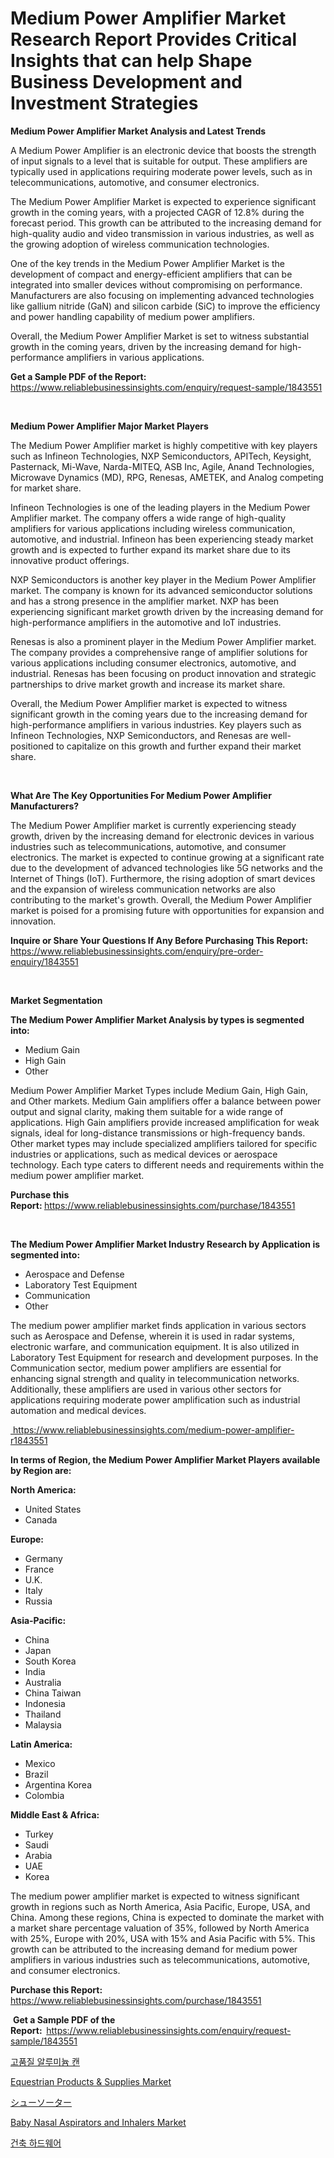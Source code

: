 <p><h1>Medium Power Amplifier Market Research Report Provides Critical Insights that can help Shape Business Development and Investment Strategies</h1></p><p><strong>Medium Power Amplifier Market Analysis and Latest Trends</strong></p>
<p><p>A Medium Power Amplifier is an electronic device that boosts the strength of input signals to a level that is suitable for output. These amplifiers are typically used in applications requiring moderate power levels, such as in telecommunications, automotive, and consumer electronics.</p><p>The Medium Power Amplifier Market is expected to experience significant growth in the coming years, with a projected CAGR of 12.8% during the forecast period. This growth can be attributed to the increasing demand for high-quality audio and video transmission in various industries, as well as the growing adoption of wireless communication technologies.</p><p>One of the key trends in the Medium Power Amplifier Market is the development of compact and energy-efficient amplifiers that can be integrated into smaller devices without compromising on performance. Manufacturers are also focusing on implementing advanced technologies like gallium nitride (GaN) and silicon carbide (SiC) to improve the efficiency and power handling capability of medium power amplifiers.</p><p>Overall, the Medium Power Amplifier Market is set to witness substantial growth in the coming years, driven by the increasing demand for high-performance amplifiers in various applications.</p></p>
<p><strong>Get a Sample PDF of the Report:&nbsp;</strong> <a href="https://www.reliablebusinessinsights.com/enquiry/request-sample/1843551">https://www.reliablebusinessinsights.com/enquiry/request-sample/1843551</a></p>
<p>&nbsp;</p>
<p><strong>Medium Power Amplifier Major Market Players</strong></p>
<p><p>The Medium Power Amplifier market is highly competitive with key players such as Infineon Technologies, NXP Semiconductors, APITech, Keysight, Pasternack, Mi-Wave, Narda-MITEQ, ASB Inc, Agile, Anand Technologies, Microwave Dynamics (MD), RPG, Renesas, AMETEK, and Analog competing for market share.</p><p>Infineon Technologies is one of the leading players in the Medium Power Amplifier market. The company offers a wide range of high-quality amplifiers for various applications including wireless communication, automotive, and industrial. Infineon has been experiencing steady market growth and is expected to further expand its market share due to its innovative product offerings.</p><p>NXP Semiconductors is another key player in the Medium Power Amplifier market. The company is known for its advanced semiconductor solutions and has a strong presence in the amplifier market. NXP has been experiencing significant market growth driven by the increasing demand for high-performance amplifiers in the automotive and IoT industries.</p><p>Renesas is also a prominent player in the Medium Power Amplifier market. The company provides a comprehensive range of amplifier solutions for various applications including consumer electronics, automotive, and industrial. Renesas has been focusing on product innovation and strategic partnerships to drive market growth and increase its market share.</p><p>Overall, the Medium Power Amplifier market is expected to witness significant growth in the coming years due to the increasing demand for high-performance amplifiers in various industries. Key players such as Infineon Technologies, NXP Semiconductors, and Renesas are well-positioned to capitalize on this growth and further expand their market share.</p></p>
<p>&nbsp;</p>
<p><strong>What Are The Key Opportunities For Medium Power Amplifier Manufacturers?</strong></p>
<p><p>The Medium Power Amplifier market is currently experiencing steady growth, driven by the increasing demand for electronic devices in various industries such as telecommunications, automotive, and consumer electronics. The market is expected to continue growing at a significant rate due to the development of advanced technologies like 5G networks and the Internet of Things (IoT). Furthermore, the rising adoption of smart devices and the expansion of wireless communication networks are also contributing to the market's growth. Overall, the Medium Power Amplifier market is poised for a promising future with opportunities for expansion and innovation.</p></p>
<p><strong>Inquire or Share Your Questions If Any Before Purchasing This Report:</strong> <a href="https://www.reliablebusinessinsights.com/enquiry/pre-order-enquiry/1843551">https://www.reliablebusinessinsights.com/enquiry/pre-order-enquiry/1843551</a></p>
<p>&nbsp;</p>
<p><strong>Market Segmentation</strong></p>
<p><strong>The Medium Power Amplifier Market Analysis by types is segmented into:</strong></p>
<p><ul><li>Medium Gain</li><li>High Gain</li><li>Other</li></ul></p>
<p><p>Medium Power Amplifier Market Types include Medium Gain, High Gain, and Other markets. Medium Gain amplifiers offer a balance between power output and signal clarity, making them suitable for a wide range of applications. High Gain amplifiers provide increased amplification for weak signals, ideal for long-distance transmissions or high-frequency bands. Other market types may include specialized amplifiers tailored for specific industries or applications, such as medical devices or aerospace technology. Each type caters to different needs and requirements within the medium power amplifier market.</p></p>
<p><strong>Purchase this Report:&nbsp;</strong><a href="https://www.reliablebusinessinsights.com/purchase/1843551">https://www.reliablebusinessinsights.com/purchase/1843551</a></p>
<p>&nbsp;</p>
<p><strong>The Medium Power Amplifier Market Industry Research by Application is segmented into:</strong></p>
<p><ul><li>Aerospace and Defense</li><li>Laboratory Test Equipment</li><li>Communication</li><li>Other</li></ul></p>
<p><p>The medium power amplifier market finds application in various sectors such as Aerospace and Defense, wherein it is used in radar systems, electronic warfare, and communication equipment. It is also utilized in Laboratory Test Equipment for research and development purposes. In the Communication sector, medium power amplifiers are essential for enhancing signal strength and quality in telecommunication networks. Additionally, these amplifiers are used in various other sectors for applications requiring moderate power amplification such as industrial automation and medical devices.</p></p>
<p><a href="https://www.reliablebusinessinsights.com/medium-power-amplifier-r1843551">&nbsp;https://www.reliablebusinessinsights.com/medium-power-amplifier-r1843551</a></p>
<p><strong>In terms of Region, the Medium Power Amplifier Market Players available by Region are:</strong></p>
<p>
    <p> <strong> North America: </strong>
        <ul>
            <li>United States</li>
            <li>Canada</li>
        </ul>
        </p> 
    <p> <strong> Europe: </strong>
        <ul>
            <li>Germany</li>
            <li>France</li>
            <li>U.K.</li>
            <li>Italy</li>
            <li>Russia</li>
        </ul>
        </p> 
    <p> <strong> Asia-Pacific: </strong>
        <ul>
            <li>China</li>
            <li>Japan</li>
            <li>South Korea</li>
            <li>India</li>
            <li>Australia</li>
            <li>China Taiwan</li>
            <li>Indonesia</li>
            <li>Thailand</li>
            <li>Malaysia</li>
        </ul>
        </p> 
    <p> <strong> Latin America: </strong>
        <ul>
            <li>Mexico</li>
            <li>Brazil</li>
            <li>Argentina Korea</li>
            <li>Colombia</li>
        </ul>
        </p> 
    <p> <strong> Middle East & Africa: </strong>
        <ul>
            <li>Turkey</li>
            <li>Saudi</li>
            <li>Arabia</li>
            <li>UAE</li>
            <li>Korea</li>
        </ul>
    </p>
    </p>
<p><p>The medium power amplifier market is expected to witness significant growth in regions such as North America, Asia Pacific, Europe, USA, and China. Among these regions, China is expected to dominate the market with a market share percentage valuation of 35%, followed by North America with 25%, Europe with 20%, USA with 15% and Asia Pacific with 5%. This growth can be attributed to the increasing demand for medium power amplifiers in various industries such as telecommunications, automotive, and consumer electronics.</p></p>
<p><strong>Purchase this Report: </strong><a href="https://www.reliablebusinessinsights.com/purchase/1843551">https://www.reliablebusinessinsights.com/purchase/1843551</a></p>
<p>&nbsp;<strong>Get a Sample PDF of the Report:&nbsp;&nbsp;</strong><a href="https://www.reliablebusinessinsights.com/enquiry/request-sample/1843551">https://www.reliablebusinessinsights.com/enquiry/request-sample/1843551</a></p>
<p><strong></strong></p>
<p><p><a href="https://github.com/rick7624/Market-Research-Report-List-1/blob/main/9872548156534.md">고품질 알루미늄 캔</a></p><p><a href="https://github.com/alexxisgm/Market-Research-Report-List-1/blob/main/equestrian-products-supplies-market.md">Equestrian Products & Supplies Market</a></p><p><a href="https://github.com/JessKilback/Market-Research-Report-List-1/blob/main/2376349147401.md">シューソーター</a></p><p><a href="https://github.com/sifatuddin25/Market-Research-Report-List-1/blob/main/baby-nasal-aspirators-and-inhalers-market.md">Baby Nasal Aspirators and Inhalers Market</a></p><p><a href="https://github.com/mduzzalmduzzal601/Market-Research-Report-List-1/blob/main/5099846156535.md">건축 하드웨어</a></p></p>